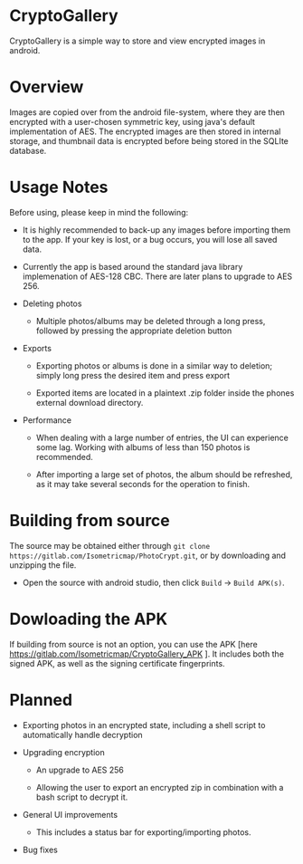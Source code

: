# CryptoGallery

CryptoGallery is a simple way to store and view encrypted images in android.

# Overview

Images are copied over from the android file-system, where they are then encrypted with a user-chosen symmetric key, using java's default implementation of AES. The encrypted images are then stored in internal storage, and thumbnail data is encrypted before being stored in the SQLIte database.


# Usage Notes

Before using, please keep in mind the following:

  - It is highly recommended to back-up any images before importing them to the app. If your key is lost, or a bug occurs, you will lose all saved data.

  - Currently the app is based around the standard java library implemenation of AES-128 CBC. There are later plans to upgrade to AES 256.

  - Deleting photos

    - Multiple photos/albums may be deleted through a long press, followed by pressing the appropriate deletion button

  - Exports

    - Exporting photos or albums is done in a similar way to deletion; simply long press the desired item and press export

    - Exported items are located in a plaintext .zip folder inside the phones external download directory.


  - Performance

    - When dealing with a large number of entries, the UI can experience some lag. Working with albums of less than 150 photos is recommended.

    - After importing a large set of photos, the album should be refreshed, as it may take several seconds for the operation to finish.


# Building from source

  The source may be obtained either through `git clone https://gitlab.com/Isometricmap/PhotoCrypt.git`, or by downloading and unzipping the file.

  - Open the source with android studio, then click `Build` -> `Build APK(s)`.

# Dowloading the APK

  If building from source is not an option, you can use the APK [here https://gitlab.com/Isometricmap/CryptoGallery_APK ]. It includes both the signed APK, as well as the signing certificate fingerprints.

# Planned

 - Exporting photos in an encrypted state, including a shell script to automatically handle decryption

 - Upgrading encryption

   - An upgrade to AES 256

   - Allowing the user to export an encrypted zip in combination with a bash script to decrypt it.

 - General UI improvements

   - This includes a status bar for exporting/importing photos.

 - Bug fixes
